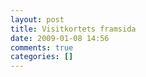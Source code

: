 ```yaml
---
layout: post
title: Visitkortets framsida
date: 2009-01-08 14:56
comments: true
categories: []
---
```


